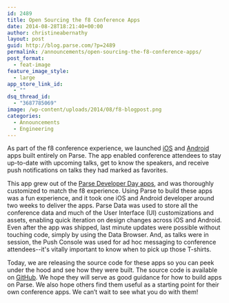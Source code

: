 ```yaml
---
id: 2489
title: Open Sourcing the f8 Conference Apps
date: 2014-08-28T18:21:40+00:00
author: christineabernathy
layout: post
guid: http://blog.parse.com/?p=2489
permalink: /announcements/open-sourcing-the-f8-conference-apps/
post_format:
  - feat-image
feature_image_style:
  - large
app_store_link_id:
  - ""
dsq_thread_id:
  - "3687785069"
image: /wp-content/uploads/2014/08/f8-blogpost.png
categories:
  - Announcements
  - Engineering
---
```

As part of the f8 conference experience, we launched <a href="http://itunes.apple.com/us/app/f8/id853467066?mt=8" target="_blank">iOS</a> and <a href="http://play.google.com/store/apps/details?id=com.parse.f8" target="_blank">Android</a> apps built entirely on Parse. The app enabled conference attendees to stay up-to-date with upcoming talks, get to know the speakers, and receive push notifications on talks they had marked as favorites.

This app grew out of the <a href="http://blog.parse.com/2013/10/01/parse-developer-day-apps-now-open-sourced/" target="_blank">Parse Developer Day apps</a>, and was thoroughly customized to match the f8 experience. Using Parse to build these apps was a fun experience, and it took one iOS and Android developer around two weeks to deliver the apps. Parse Data was used to store all the conference data and much of the User Interface (UI) customizations and assets, enabling quick iteration on design changes across iOS and Android. Even after the app was shipped, last minute updates were possible without touching code, simply by using the Data Browser. And, as talks were in session, the Push Console was used for ad hoc messaging to conference attendees--it's vitally important to know when to pick up those T-shirts.

Today, we are releasing the source code for these apps so you can peek under the hood and see how they were built. The source code is available on <a href="https://github.com/ParsePlatform/f8DeveloperConferenceApp" target="_blank">GitHub</a>. We hope they will serve as good guidance for how to build apps on Parse. We also hope others find them useful as a starting point for their own conference apps. We can’t wait to see what you do with them!
